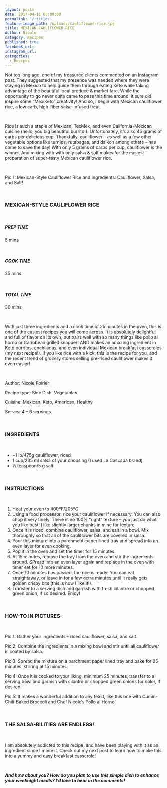 ```yaml
---
layout: posts
date: 2017-04-11 00:00:00
permalink: '/:title/'
feature-image_path: /uploads/cauliflower-rice.jpg
title: MEXICAN CAULIFLOWER RICE
Author: Nicole
category: Recipes
published: true
facebook_url:
instagram_url:
categories:
  - Recipes
---
```


Not too long ago, one of my treasured clients commented on an Instagram post. They suggested that my presence was needed where they were staying in Mexico to help guide them through eating Keto while taking advantage of the beautiful local produce & market fare. While the opportunity to go never quite came to pass this time around, it sure did inspire some “MexiKeto” creativity! And so, I begin with Mexican cauliflower rice, a low carb, high-fiber salsa-infused treat.

 

Rice is such a staple of Mexican, TexMex, and even California-Mexican cuisine (hello, you big beautiful burrito!). Unfortunately, it’s also 45 grams of carbs per delicious cup. Thankfully, cauliflower – as well as a few other vegetable options like turnips, rutabagas, and daikon among others – has come to save the day! With only 5 grams of carbs per cup, cauliflower is the winner. And mixing with with only salsa & salt makes for the easiest preparation of super-tasty Mexican cauliflower rice.

 

Pic 1: Mexican-Style Cauliflower Rice and Ingredients: Cauliflower, Salsa, and Salt!

 

### MEXICAN-STYLE CAULIFLOWER RICE

 

##### PREP TIME

5 mins

 

##### COOK TIME

25 mins

 

##### TOTAL TIME

30 mins

 

With just three ingredients and a cook time of 25 minutes in the oven, this is one of the easiest recipes you will come across. It is absolutely delightful and full of flavor on its own, but pairs well with so many things like pollo al horno or Caribbean grilled snapper! AND makes an amazing ingredient in Keto burritos, enchiladas, and even individual Mexican breakfast casseroles (my next recipe!). If you like rice with a kick, this is the recipe for you, and the recent trend of grocery stores selling pre-riced cauliflower makes it even easier!

 

Author: Nicole Poirier

Recipe type: Side Dish, Vegetables

Cuisine: Mexican, Keto, American, Healthy

Serves: 4 – 6 servings

 

### INGREDIENTS

 

* ~1 lb/475g cauliflower, riced
* 1 cup/235 ml salsa of your choosing (I used La Cascada brand)
* ½ teaspoon/5 g salt

 

### INSTRUCTIONS

 

1. Heat your oven to 400ºF/205ºC.
2. Using a food processor, rice your cauliflower if necessary. You can also chop it very finely. There is no 100% “right” texture – you just do what you like best! I like slightly larger chunks in mine for texture.
3. Once it is riced, combine cauliflower, salsa, and salt in a bowl. Mix thoroughly so that all of the cauliflower bits are covered in salsa.
4. Pour this mixture into a parchment-paper-lined tray and spread into an even layer for even cooking.
5. Pop it in the oven and set the timer for 15 minutes.
6. At 15 minutes, remove the tray from the oven and stir the ingredients around. SPread into an even layer again and replace in the oven with timer set for 10 more minutes.
7. Once 10 minutes has passed, the rice is ready! You can eat straightaway, or leave in for a few extra minutes until it really gets golden crispy bits (this is how I like it!).
8. Transfer to a serving dish and garnish with fresh cilantro or chopped green onion, if so desired. Enjoy!

 

### HOW-TO IN PICTURES:

 

Pic 1: Gather your ingredients – riced cauliflower, salsa, and salt.

Pic 2: Combine the ingredients in a mixing bowl and stir until all cauliflower is coated by salsa.

Pic 3: Spread the mixture on a parchment paper lined tray and bake for 25 minutes, stirring at 15 minutes

Pic 4: Once it is cooked to your liking, minimum 25 minutes, transfer to a serving bowl and garnish with cilantro or chopped green onions for color, if desired.

Pic 5: It makes a wonderful addition to any feast, like this one with Cumin-Chili-Baked Broccoli and Chef Nicole’s Pollo al Horno!

 

### THE SALSA-BILITIES ARE ENDLESS!

 

I am absolutely addicted to this recipe, and have been playing with it as an ingredient since I made it. Check out my next post to learn how to make this into a yummy and easy breakfast casserole!

 

***And how about you? How do you plan to use this simple dish to enhance your weeknight meals? I’d love to hear in the comments!***
